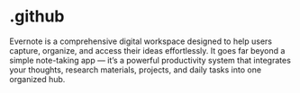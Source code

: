 # .github
Evernote is a comprehensive digital workspace designed to help users capture, organize, and access their ideas effortlessly. It goes far beyond a simple note-taking app — it’s a powerful productivity system that integrates your thoughts, research materials, projects, and daily tasks into one organized hub.
